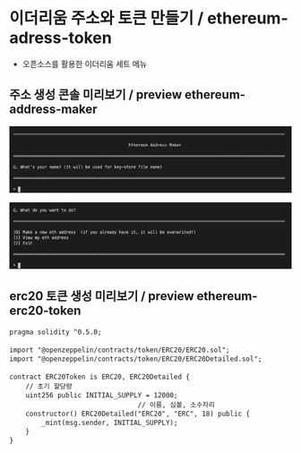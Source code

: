 
# 이더리움 주소와 토큰 만들기 / ethereum-adress-token

-  오픈소스를 활용한 이더리움 세트 메뉴

## 주소 생성 콘솔 미리보기 / preview ethereum-address-maker

![image1](ethereum-address-maker/i1.png)

![image2](ethereum-address-maker/i2.png)

## erc20 토큰 생성 미리보기 / preview ethereum-erc20-token

```solidity
pragma solidity ^0.5.0;

import "@openzeppelin/contracts/token/ERC20/ERC20.sol";
import "@openzeppelin/contracts/token/ERC20/ERC20Detailed.sol";

contract ERC20Token is ERC20, ERC20Detailed {
    // 초기 할당량
    uint256 public INITIAL_SUPPLY = 12000;
                                // 이름, 심볼, 소수자리
    constructor() ERC20Detailed("ERC20", "ERC", 18) public {
        _mint(msg.sender, INITIAL_SUPPLY);
    }
}
```
